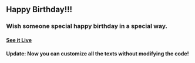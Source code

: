 ## Happy Birthday!!!

### Wish someone special happy birthday in a special way.

#### [See it Live]()

#### Update: Now you can customize all the texts without modifying the code!

